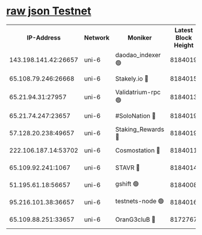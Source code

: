 [raw json Testnet](https://rpc-check.junot.stavr.tech/junot/rpc-junot-result.json)
=


<table><tr><th>IP-Address</th><th>Network</th><th>Moniker</th><th>Latest Block Height</th><th>Earliest Block Height</th><th>Catching Up</th><th>Tx Index</th><th>Voting Power</th><th>Scan Time</th></tr><tr><td>143.198.141.42:26657</td><td>uni-6</td><td>daodao_indexer 🟢</td><td>8184019</td><td>1</td><td>False</td><td>off</td><td>0</td><td>2024-02-21T05:38:00.278564110UTC</td></tr><tr><td>65.108.79.246:26668</td><td>uni-6</td><td>Stakely.io 🔴</td><td>8184015</td><td>1570872</td><td>False</td><td>on</td><td>11</td><td>2024-02-21T05:37:48.485281200UTC</td></tr><tr><td>65.21.94.31:27957</td><td>uni-6</td><td>Validatrium-rpc 🟢</td><td>8184013</td><td>2943363</td><td>False</td><td>on</td><td>0</td><td>2024-02-21T05:37:43.702973318UTC</td></tr><tr><td>65.21.74.247:23657</td><td>uni-6</td><td>#SoloNation 🔴</td><td>8184019</td><td>5208001</td><td>False</td><td>on</td><td>112</td><td>2024-02-21T05:37:59.386107425UTC</td></tr><tr><td>57.128.20.238:49657</td><td>uni-6</td><td>Staking_Rewards 🔴</td><td>8184019</td><td>6514618</td><td>False</td><td>on</td><td>1008</td><td>2024-02-21T05:38:00.563316734UTC</td></tr><tr><td>222.106.187.14:53702</td><td>uni-6</td><td>Cosmostation 🔴</td><td>8184011</td><td>7473037</td><td>False</td><td>on</td><td>109003</td><td>2024-02-21T05:37:41.288689759UTC</td></tr><tr><td>65.109.92.241:1067</td><td>uni-6</td><td>STAVR 🔴</td><td>8184014</td><td>7502372</td><td>False</td><td>on</td><td>6054</td><td>2024-02-21T05:37:48.151471876UTC</td></tr><tr><td>51.195.61.18:56657</td><td>uni-6</td><td>gshift 🟢</td><td>8184008</td><td>7691417</td><td>False</td><td>on</td><td>0</td><td>2024-02-21T05:37:31.336802503UTC</td></tr><tr><td>95.216.101.38:36657</td><td>uni-6</td><td>testnets-node 🟢</td><td>8184016</td><td>8116304</td><td>False</td><td>on</td><td>0</td><td>2024-02-21T05:37:50.869141990UTC</td></tr><tr><td>65.109.88.251:33657</td><td>uni-6</td><td>OranG3cluB 🔴</td><td>8172767</td><td>8146563</td><td>False</td><td>on</td><td>11</td><td>2024-02-21T05:38:05.095731223UTC</td></tr></table>